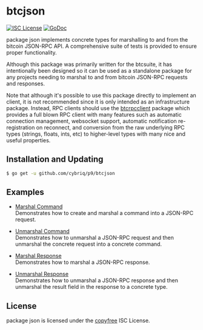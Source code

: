 # btcjson

[![ISC License](http://img.shields.io/badge/license-ISC-blue.svg)](http://copyfree.org)
[![GoDoc](https://img.shields.io/badge/godoc-reference-blue.svg)](http://godoc.org/github.com/cybriq/p9/btcjson)

package json implements concrete types for marshalling to and from the bitcoin
JSON-RPC API. A comprehensive suite of tests is provided to ensure proper
functionality.

Although this package was primarily written for the btcsuite, it has
intentionally been designed so it can be used as a standalone package for any
projects needing to marshal to and from bitcoin JSON-RPC requests and responses.

Note that although it's possible to use this package directly to implement an
client, it is not recommended since it is only intended as an infrastructure
package. Instead, RPC clients should use
the [btcrpcclient](https://github.com/cybriq/p9/rpcclient) package which provides
a full blown RPC client with many features such as automatic connection
management, websocket support, automatic notification re-registration on
reconnect, and conversion from the raw underlying RPC types (strings, floats,
ints, etc) to higher-level types with many nice and useful properties.

## Installation and Updating

```bash
$ go get -u github.com/cybriq/p9/btcjson
```

## Examples

- [Marshal Command](http://godoc.org/github.com/cybriq/p9/btcjson#example-MarshalCmd)  
  Demonstrates how to create and marshal a command into a JSON-RPC request.

- [Unmarshal Command](http://godoc.org/github.com/cybriq/p9/btcjson#example-UnmarshalCmd)  
  Demonstrates how to unmarshal a JSON-RPC request and then unmarshal the
  concrete request into a concrete command.

- [Marshal Response](http://godoc.org/github.com/cybriq/p9/btcjson#example-MarshalResponse)  
  Demonstrates how to marshal a JSON-RPC response.

- [Unmarshal Response](http://godoc.org/github.com/cybriq/p9/btcjson#example-package--UnmarshalResponse)  
  Demonstrates how to unmarshal a JSON-RPC response and then unmarshal the
  result field in the response to a concrete type.

## License

package json is licensed under the [copyfree](http://copyfree.org) ISC License.
